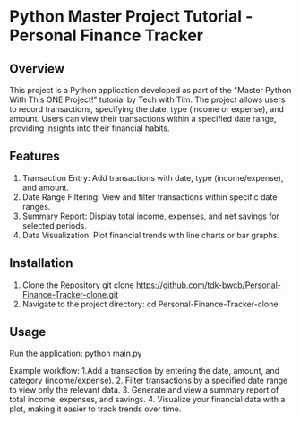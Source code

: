 # Python Master Project Tutorial - Personal Finance Tracker

## Overview

This project is a Python application developed as part of the "Master Python With This ONE Project!" tutorial by Tech with Tim. The project allows users to record transactions, specifying the date, type (income or expense), and amount. Users can view their transactions within a specified date range, providing insights into their financial habits. 


## Features

1. Transaction Entry:
    Add transactions with date, type (income/expense), and amount.
2. Date Range Filtering:
    View and filter transactions within specific date ranges.
3. Summary Report:
    Display total income, expenses, and net savings for selected periods.
4. Data Visualization:
    Plot financial trends with line charts or bar graphs.


## Installation

1. Clone the Repository
   git clone https://github.com/tdk-bwcb/Personal-Finance-Tracker-clone.git
2. Navigate to the project directory:
   cd Personal-Finance-Tracker-clone


## Usage

Run the application:
    python main.py

Example workflow:
    1.Add a transaction by entering the date, amount, and category (income/expense).
    2. Filter transactions by a specified date range to view only the relevant data.
    3. Generate and view a summary report of total income, expenses, and savings.
    4. Visualize your financial data with a plot, making it easier to track trends over time.
   
